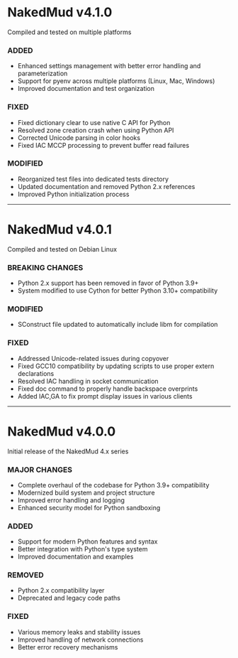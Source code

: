 # NakedMud v4.1.0
Compiled and tested on multiple platforms
### ADDED
- Enhanced settings management with better error handling and parameterization
- Support for pyenv across multiple platforms (Linux, Mac, Windows)
- Improved documentation and test organization
### FIXED
- Fixed dictionary clear to use native C API for Python
- Resolved zone creation crash when using Python API
- Corrected Unicode parsing in color hooks
- Fixed IAC MCCP processing to prevent buffer read failures
### MODIFIED
- Reorganized test files into dedicated tests directory
- Updated documentation and removed Python 2.x references
- Improved Python initialization process

---

# NakedMud v4.0.1
Compiled and tested on Debian Linux
### BREAKING CHANGES
- Python 2.x support has been removed in favor of Python 3.9+
- System modified to use Cython for better Python 3.10+ compatibility
### MODIFIED
- SConstruct file updated to automatically include libm for compilation
### FIXED
- Addressed Unicode-related issues during copyover
- Fixed GCC10 compatibility by updating scripts to use proper extern declarations
- Resolved IAC handling in socket communication
- Fixed doc command to properly handle backspace overprints
- Added IAC,GA to fix prompt display issues in various clients

---

# NakedMud v4.0.0
Initial release of the NakedMud 4.x series
### MAJOR CHANGES
- Complete overhaul of the codebase for Python 3.9+ compatibility
- Modernized build system and project structure
- Improved error handling and logging
- Enhanced security model for Python sandboxing
### ADDED
- Support for modern Python features and syntax
- Better integration with Python's type system
- Improved documentation and examples
### REMOVED
- Python 2.x compatibility layer
- Deprecated and legacy code paths
### FIXED
- Various memory leaks and stability issues
- Improved handling of network connections
- Better error recovery mechanisms

